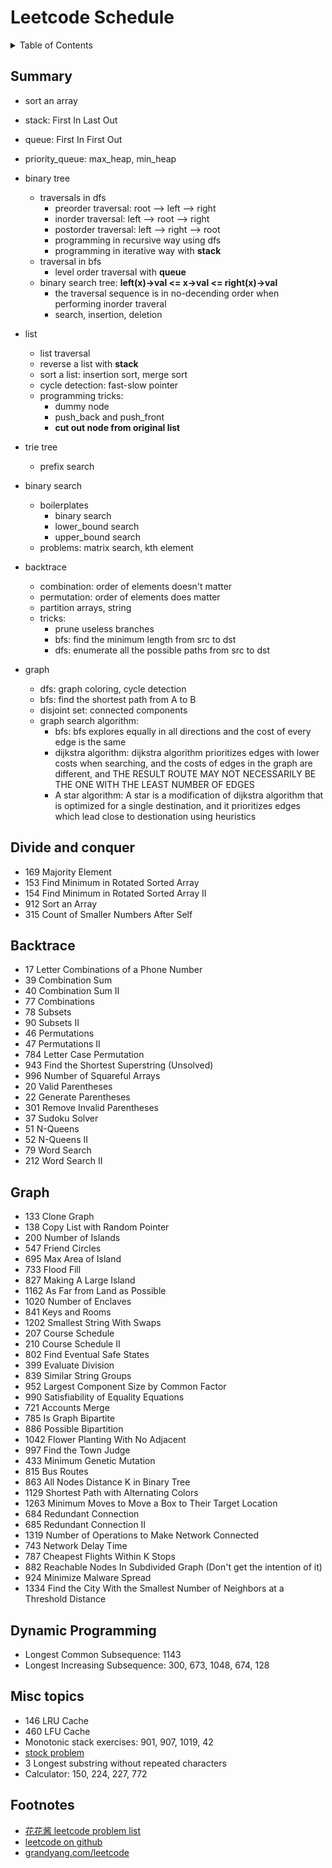 # Leetcode Schedule

<details><summary>Table of Contents</summary><p>

- [Summary](#summary)
- [Divide and conquer](#divide-and-conquer)
- [Backtrace](#backtrace)
- [Graph](#graph)
- [Dynamic Programming](#dynamic-programming)
- [Misc topics](#misc-topics)
- [Footnotes](#footnotes)
</p></details>


## Summary

- sort an array
- stack: First In Last Out
- queue: First In First Out
- priority_queue: max_heap, min_heap
- binary tree
    - traversals in dfs
        - preorder traversal: root --> left --> right
        - inorder traversal: left --> root --> right
        - postorder traversal: left --> right --> root
        - programming in recursive way using dfs
        - programming in iterative way with **stack**
    - traversal in bfs
        - level order traversal with **queue**
    - binary search tree: **left(x)->val <= x->val <= right(x)->val**
        - the traversal sequence is in no-decending order when performing inorder traveral
        - search, insertion, deletion

- list
    - list traversal
    - reverse a list with **stack**
    - sort a list: insertion sort, merge sort
    - cycle detection: fast-slow pointer
    - programming tricks:
        - dummy node
        - push_back and push_front
        - **cut out node from original list**

- trie tree
    - prefix search

- binary search
    - boilerplates
        - binary search
        - lower_bound search
        - upper_bound search
    - problems: matrix search, kth element

- backtrace
    - combination: order of elements doesn't matter
    - permutation: order of elements does matter
    - partition arrays, string
    - tricks:
        - prune useless branches
        - bfs: find the minimum length from src to dst
        - dfs: enumerate all the possible paths from src to dst

- graph
    - dfs: graph coloring, cycle detection
    - bfs: find the shortest path from A to B
    - disjoint set: connected components
    - graph search algorithm:
        - bfs: bfs explores equally in all directions and the cost of every edge is the same
        - dijkstra algorithm: dijkstra algorithm prioritizes edges with lower costs when searching, and the costs of edges in the graph are different, and THE RESULT ROUTE MAY NOT NECESSARILY BE THE ONE WITH THE LEAST NUMBER OF EDGES
        - A star algorithm: A star is a modification of dijkstra algorithm that is optimized for a single destination, and it prioritizes edges which lead close to destionation using heuristics


## Divide and conquer

- 169 Majority Element
- 153 Find Minimum in Rotated Sorted Array    
- 154 Find Minimum in Rotated Sorted Array II  
- 912 Sort an Array 
- 315 Count of Smaller Numbers After Self


## Backtrace

- 17 Letter Combinations of a Phone Number
- 39 Combination Sum
- 40 Combination Sum II    
- 77 Combinations
- 78 Subsets   
- 90 Subsets II
- 46 Permutations    
- 47 Permutations II    
- 784 Letter Case Permutation    
- 943 Find the Shortest Superstring (Unsolved)
- 996 Number of Squareful Arrays    
- 20 Valid Parentheses    
- 22 Generate Parentheses
- 301 Remove Invalid Parentheses    
- 37 Sudoku Solver
- 51 N-Queens
- 52 N-Queens II
- 79 Word Search
- 212 Word Search II  


## Graph

- 133 Clone Graph
- 138 Copy List with Random Pointer 
- 200 Number of Islands
- 547 Friend Circles
- 695 Max Area of Island 
- 733 Flood Fill       
- 827 Making A Large Island 
- 1162 As Far from Land as Possible   
- 1020 Number of Enclaves        
- 841 Keys and Rooms
- 1202 Smallest String With Swaps    
- 207 Course Schedule
- 210 Course Schedule II    
- 802 Find Eventual Safe States   
- 399 Evaluate Division
- 839 Similar String Groups   
- 952 Largest Component Size by Common Factor   
- 990 Satisfiability of Equality Equations 
- 721 Accounts Merge    
- 785 Is Graph Bipartite   
- 886 Possible Bipartition 
- 1042 Flower Planting With No Adjacent     
- 997 Find the Town Judge
- 433 Minimum Genetic Mutation
- 815 Bus Routes
- 863 All Nodes Distance K in Binary Tree  
- 1129 Shortest Path with Alternating Colors
- 1263 Minimum Moves to Move a Box to Their Target Location  
- 684 Redundant Connection    
- 685 Redundant Connection II  
- 1319 Number of Operations to Make Network Connected  
- 743 Network Delay Time  
- 787 Cheapest Flights Within K Stops
- 882 Reachable Nodes In Subdivided Graph (Don't get the intention of it)
- 924 Minimize Malware Spread    
- 1334 Find the City With the Smallest Number of Neighbors at a Threshold Distance

## Dynamic Programming

- Longest Common Subsequence: 1143
- Longest Increasing Subsequence: 300, 673, 1048, 674, 128


## Misc topics

- 146 LRU Cache
- 460 LFU Cache
- Monotonic stack exercises: 901, 907, 1019, 42
- [stock problem](https://grandyang.com/leetcode/309/)
- 3 Longest substring without repeated characters
- Calculator: 150, 224, 227, 772


## Footnotes

- [花花酱 leetcode problem list](https://zxi.mytechroad.com/blog/leetcode-problem-categories/)
- [leetcode on github](https://github.com/doocs/leetcode.git)
- [grandyang.com/leetcode](https://grandyang.com/leetcode/42/)
